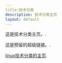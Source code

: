 ```yaml
---
title:技术分类
description: 技术分类主页
layout: default
---
```


这是技术分类主页。.

这是预留的超级链接。.

[linux技术分类的主页](./linu/index.html).